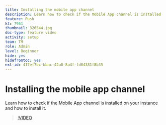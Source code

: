 ```yaml
---
title: Installing the mobile app channel
description: Learn how to check if the Mobile App channel is installed on your instance and how to install it.
feature: Push
kt: 7961
thumbnail: 326544.jpg
doc-type: feature video
activity: setup
team: TM
role: Admin
level: Beginner
hide: yes
hidefromtoc: yes
exl-id: 417ef7bc-bbac-42a0-8a4f-fd04381f8b35
---
```

# Installing the mobile app channel

Learn how to check if the Mobile App channel is installed on your instance and how to install it.

>[!VIDEO](https://video.tv.adobe.com/v/326544?quality=12&learn=on)
